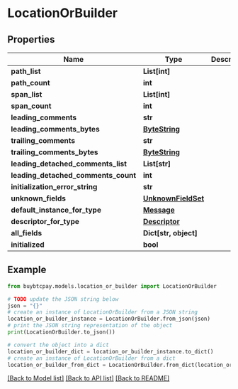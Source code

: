 # LocationOrBuilder


## Properties

Name | Type | Description | Notes
------------ | ------------- | ------------- | -------------
**path_list** | **List[int]** |  | [optional] 
**path_count** | **int** |  | [optional] 
**span_list** | **List[int]** |  | [optional] 
**span_count** | **int** |  | [optional] 
**leading_comments** | **str** |  | [optional] 
**leading_comments_bytes** | [**ByteString**](ByteString.md) |  | [optional] 
**trailing_comments** | **str** |  | [optional] 
**trailing_comments_bytes** | [**ByteString**](ByteString.md) |  | [optional] 
**leading_detached_comments_list** | **List[str]** |  | [optional] 
**leading_detached_comments_count** | **int** |  | [optional] 
**initialization_error_string** | **str** |  | [optional] 
**unknown_fields** | [**UnknownFieldSet**](UnknownFieldSet.md) |  | [optional] 
**default_instance_for_type** | [**Message**](Message.md) |  | [optional] 
**descriptor_for_type** | [**Descriptor**](Descriptor.md) |  | [optional] 
**all_fields** | **Dict[str, object]** |  | [optional] 
**initialized** | **bool** |  | [optional] 

## Example

```python
from buybtcpay.models.location_or_builder import LocationOrBuilder

# TODO update the JSON string below
json = "{}"
# create an instance of LocationOrBuilder from a JSON string
location_or_builder_instance = LocationOrBuilder.from_json(json)
# print the JSON string representation of the object
print(LocationOrBuilder.to_json())

# convert the object into a dict
location_or_builder_dict = location_or_builder_instance.to_dict()
# create an instance of LocationOrBuilder from a dict
location_or_builder_from_dict = LocationOrBuilder.from_dict(location_or_builder_dict)
```
[[Back to Model list]](../README.md#documentation-for-models) [[Back to API list]](../README.md#documentation-for-api-endpoints) [[Back to README]](../README.md)


